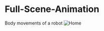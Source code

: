 # Full-Scene-Animation
Body movements of a robot
![Home](https://user-images.githubusercontent.com/61421659/180668354-d72e78fa-d0a1-4599-8ad4-0e36c5d7cba9.png)
